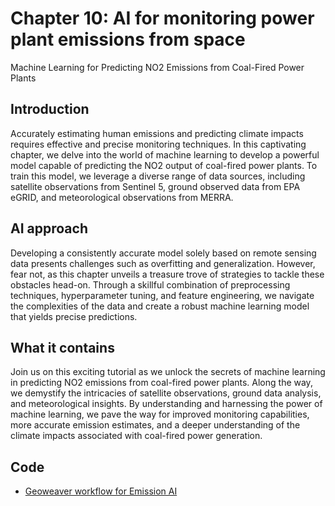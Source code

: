 # Chapter 10: AI for monitoring power plant emissions from space

Machine Learning for Predicting NO2 Emissions from Coal-Fired Power Plants

## Introduction

Accurately estimating human emissions and predicting climate impacts requires effective and precise monitoring techniques. In this captivating chapter, we delve into the world of machine learning to develop a powerful model capable of predicting the NO2 output of coal-fired power plants. To train this model, we leverage a diverse range of data sources, including satellite observations from Sentinel 5, ground observed data from EPA eGRID, and meteorological observations from MERRA.

## AI approach

Developing a consistently accurate model solely based on remote sensing data presents challenges such as overfitting and generalization. However, fear not, as this chapter unveils a treasure trove of strategies to tackle these obstacles head-on. Through a skillful combination of preprocessing techniques, hyperparameter tuning, and feature engineering, we navigate the complexities of the data and create a robust machine learning model that yields precise predictions.

## What it contains

Join us on this exciting tutorial as we unlock the secrets of machine learning in predicting NO2 emissions from coal-fired power plants. Along the way, we demystify the intricacies of satellite observations, ground data analysis, and meteorological insights. By understanding and harnessing the power of machine learning, we pave the way for improved monitoring capabilities, more accurate emission estimates, and a deeper understanding of the climate impacts associated with coal-fired power generation.

## Code

- [Geoweaver workflow for Emission AI](https://github.com/earth-artificial-intelligence/emissionai-geoweaver)
